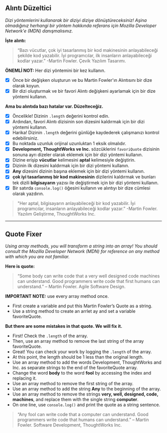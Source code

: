 ## Alıntı Düzeltici

*Dizi yöntemlerini kullanarak bir diziyi diziye dönüştüreceksiniz!
Aşina olmadığınız herhangi bir yöntem hakkında referans için Mozilla Developer Network'e (MDN) danışmalısınız.*

**İşte alıntı:**

> “Bazı vücutlar, çok iyi tasarlanmış bir kod makinesinin anlayabileceği şekilde kod yazabilir. İyi programcılar, ilk insanların anlayabileceği kodlar yazar.” -Martin Fowler. Çevik Yazılım Tasarımı.

**ÖNEMLİ NOT:** Her dizi yöntemini bir kez kullanın.

* [X] Önce bir değişken oluşturun ve bu Martin Fowler'ın Alıntısını bir dize olarak koyun.
* [X] Bir dizi oluşturmak ve bir favori Alıntı değişkeni ayarlamak için bir dize yöntemi kullanın.

**Ama bu alıntıda bazı hatalar var. Düzelteceğiz.**

* [X] Öncelikle! Dizinin `.length` değerini kontrol edin.
* [X] Ardından, favori Alıntı dizisinin son dizesini kaldırmak için bir dizi yöntemi kullanın.
* [X] Harika! Dizinin `.length` değerini günlüğe kaydederek çalışmanızı kontrol edebilirsiniz.
* [X] Bu noktada uzunluk orijinal uzunluktan 1 eksik olmalıdır.
* [X] **Development, ThoughtWorks ve Inc.** sözcüklerini `favoriQuote` dizisinin sonuna ayrı dizeler olarak eklemek için bir dizi yöntemi kullanın.
* [X] Dizine erişip **vücutlar** kelimesini **aptal** kelimesiyle değiştirin.
* [X] Dizinin ilk dizesini kaldırmak için bir dizi yöntemi kullanın.
* [X] **Any** dizesini dizinin başına eklemek için bir dizi yöntemi kullanın.
* [X] **çok iyi tasarlanmış bir kod makinesinin** dizilerini kaldırmak ve bunları tek dizili **bilgisayarın** yazısı ile değiştirmek için bir dizi yöntemi kullanın.
* [X] Bir satırda `console.log()` öğesini kullanın ve alıntıyı bir dize cümlesi olarak yazdırın.

> "Her aptal, bilgisayarın anlayabileceği bir kod yazabilir. İyi programcılar, insanların anlayabileceği kodlar yazar.” -Martin Fowler. Yazılım Geliştirme, ThoughtWorks Inc.

---

## Quote Fixer

*Using array methods, you will transform a string into an array!
You should consult the Mozilla Developer Network (MDN) for reference on any method with which you are not familiar.*

**Here is quote:**

> “Some body can write code that a very well designed code machines can understand. Good programmers write code that first humans can understand.” – Martin Fowler. Agile Software Design.

**IMPORTANT NOTE:** use every array method once.

* First create a variable and put this Martin Fowler’s Quote as a string.
* Use a string method to create an arrlet ay and set a variable favoriteQuote.

**But there are some mistakes in that quote. We will fix it.**

* First! Check the `.length` of the array.
* Then, use an array method to remove the last string of the array favoriteQuote.
* Great! You can check your work by logging the `.length` of the array.
* At this point, the length should be 1 less than the original length.
* Use an array method to add the words Development, ThoughtWorks and Inc. as separate strings to the end of the favoriteQuote array.
* Change the word **body** to the word **fool** by accessing the index and replacing it.
* Use an array method to remove the first string of the array.
* Use an array method to add the string **Any** to the beginning of the array.
* Use an array method to remove the strings **very, well, designed, code, machines**, and replace them with the single string **computer**.
* On one line, use `console.log()` and print the quote as a string sentence.

> “Any fool can write code that a computer can understand. Good programmers write code that humans can understand.” – Martin Fowler. Software Development, ThoughtWorks Inc.
